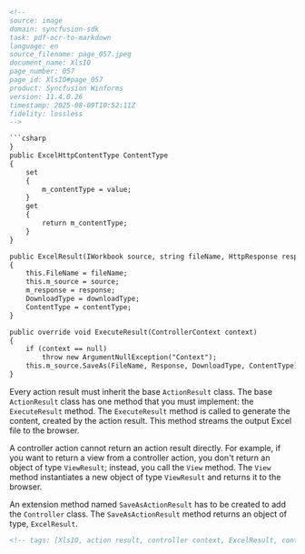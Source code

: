 ```html
<!--
source: image
domain: syncfusion-sdk
task: pdf-ocr-to-markdown
language: en
source_filename: page_057.jpeg
document_name: XlsIO
page_number: 057
page_id: XlsIO#page_057
product: Syncfusion Winforms
version: 11.4.0.26
timestamp: 2025-08-09T10:52:11Z
fidelity: lossless
-->

```csharp
}
public ExcelHttpContentType ContentType
{
    set
    {
        m_contentType = value;
    }
    get
    {
        return m_contentType;
    }
}

public ExcelResult(IWorkbook source, string fileName, HttpResponse response, ExcelDownloadType downloadType, ExcelHttpContentType contentType)
{
    this.FileName = fileName;
    this.m_source = source;
    m_response = response;
    DownloadType = downloadType;
    ContentType = contentType;
}

public override void ExecuteResult(ControllerContext context)
{
    if (context == null)
        throw new ArgumentNullException("Context");
    this.m_source.SaveAs(FileName, Response, DownloadType, ContentType);
}
```

Every action result must inherit the base `ActionResult` class. The base `ActionResult` class has one method that you must implement: the `ExecuteResult` method. The `ExecuteResult` method is called to generate the content, created by the action result. This method streams the output Excel file to the browser.

A controller action cannot return an action result directly. For example, if you want to return a view from a controller action, you don't return an object of type `ViewResult`; instead, you call the `View` method. The `View` method instantiates a new object of type `ViewResult` and returns it to the browser.

An extension method named `SaveAsActionResult` has to be created to add the `Controller` class. The `SaveAsActionResult` method returns an object of type, `ExcelResult`.

```html
<!-- tags: [XlsIO, action result, controller context, ExcelResult, controller class, extension method] keywords: [content type, download type, http response, action result, controller context, excel file, streaming, controller class, extension method, saveas, execute result] -->
```